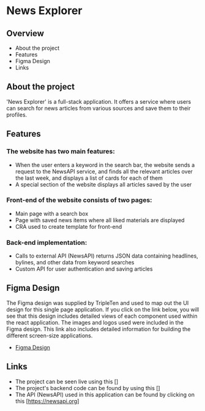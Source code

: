 # News Explorer

## Overview

- About the project
- Features
- Figma Design
- Links

## About the project

'News Explorer' is a full-stack application. It offers a service where users can search for news articles from various sources and save them to their profiles.

## Features

### The website has two main features:

- When the user enters a keyword in the search bar, the website sends a request to the NewsAPI service, and finds all the relevant articles over the last week, and displays a list of cards for each of them
- A special section of the website displays all articles saved by the user

### Front-end of the website consists of two pages:

- Main page with a search box
- Page with saved news items where all liked materials are displayed
- CRA used to create template for front-end

### Back-end implementation:

- Calls to external API (NewsAPI) returns JSON data containing headlines, bylines, and other data from keyword searches
- Custom API for user authentication and saving articles

## Figma Design

The Figma design was supplied by TripleTen and used to map out the UI design for this single page application. If you click on the link below, you will see that this design includes detailed views of each component used within the react application. The images and logos used were included in the Figma design. This link also includes detailed information for building the different screen-size applications.

- [Figma Design](https://www.figma.com/file/z1bxDn7eBEDlsDhnZ9dtin/Your-Final-Project?type=design&node-id=22618-1384&mode=design&t=0stXAIgw6Hqio1BD-0)

## Links

- The project can be seen live using this []
- The project's backend code can be found by using this []
- The API (NewsAPI) used in this application can be found by clicking on this [https://newsapi.org]
